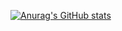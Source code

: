 [![Anurag's GitHub stats](https://github-readme-stats.vercel.app/api?username=qhy040404)](https://github.com/anuraghazra/github-readme-stats)

<!--
**qhy040404/qhy040404** is a ✨ _special_ ✨ repository because its `README.md` (this file) appears on your GitHub profile.

Here are some ideas to get you started:

- 🔭 I’m currently working on ...
- 🌱 I’m currently learning ...
- 👯 I’m looking to collaborate on ...
- 🤔 I’m looking for help with ...
- 💬 Ask me about ...
- 📫 How to reach me: ...
- 😄 Pronouns: ...
- ⚡ Fun fact: ...
-->

